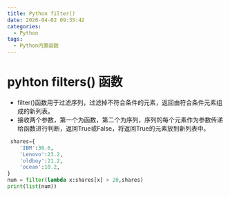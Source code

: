 ```yaml
---
title: Python filter()
date: 2020-04-02 09:35:42
categories:
  - Python
tags:
  - Python内置函数
---
```

# pyhton filters() 函数

+ filter()函数用于过滤序列，过滤掉不符合条件的元素，返回由符合条件元素组成的新列表。
+ 接收两个参数，第一个为函数，第二个为序列，序列的每个元素作为参数传递给函数进行判断，返回True或False，将返回True的元素放到新列表中。



```python
 shares={
	'IBM':36.6,
	'Lenovo':23.2,
	'oldboy':21.2,
	'ocean':10.2,
}
num = filter(lambda x:shares[x] > 20,shares)
print(list(num))
```